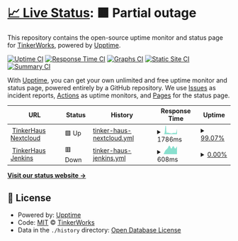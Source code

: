 # [📈 Live Status](https://tinker.haus): <!--live status--> **🟧 Partial outage**

This repository contains the open-source uptime monitor and status page for [TinkerWorks](https://tinker.haus), powered by [Upptime](https://github.com/upptime/upptime).

[![Uptime CI](https://github.com/TinkerWorks/upptime/workflows/Uptime%20CI/badge.svg)](https://github.com/TinkerWorks/upptime/actions?query=workflow%3A%22Uptime+CI%22)
[![Response Time CI](https://github.com/TinkerWorks/upptime/workflows/Response%20Time%20CI/badge.svg)](https://github.com/TinkerWorks/upptime/actions?query=workflow%3A%22Response+Time+CI%22)
[![Graphs CI](https://github.com/TinkerWorks/upptime/workflows/Graphs%20CI/badge.svg)](https://github.com/TinkerWorks/upptime/actions?query=workflow%3A%22Graphs+CI%22)
[![Static Site CI](https://github.com/TinkerWorks/upptime/workflows/Static%20Site%20CI/badge.svg)](https://github.com/TinkerWorks/upptime/actions?query=workflow%3A%22Static+Site+CI%22)
[![Summary CI](https://github.com/TinkerWorks/upptime/workflows/Summary%20CI/badge.svg)](https://github.com/TinkerWorks/upptime/actions?query=workflow%3A%22Summary+CI%22)

With [Upptime](https://upptime.js.org), you can get your own unlimited and free uptime monitor and status page, powered entirely by a GitHub repository. We use [Issues](https://github.com/TinkerWorks/upptime/issues) as incident reports, [Actions](https://github.com/TinkerWorks/upptime/actions) as uptime monitors, and [Pages](https://tinker.haus) for the status page.

<!--start: status pages-->
<!-- This summary is generated by Upptime (https://github.com/upptime/upptime) -->
<!-- Do not edit this manually, your changes will be overwritten -->
<!-- prettier-ignore -->
| URL | Status | History | Response Time | Uptime |
| --- | ------ | ------- | ------------- | ------ |
| <img alt="" src="https://icons.duckduckgo.com/ip3/nextcloud.tinker.haus.ico" height="13"> [TinkerHaus Nextcloud](https://nextcloud.tinker.haus) | 🟩 Up | [tinker-haus-nextcloud.yml](https://github.com/TinkerWorks/upptime/commits/HEAD/history/tinker-haus-nextcloud.yml) | <details><summary><img alt="Response time graph" src="./graphs/tinker-haus-nextcloud/response-time-week.png" height="20"> 1786ms</summary><br><a href="https://TinkerWorks.github.io/upptime/history/tinker-haus-nextcloud"><img alt="Response time 1838" src="https://img.shields.io/endpoint?url=https%3A%2F%2Fraw.githubusercontent.com%2FTinkerWorks%2Fupptime%2FHEAD%2Fapi%2Ftinker-haus-nextcloud%2Fresponse-time.json"></a><br><a href="https://TinkerWorks.github.io/upptime/history/tinker-haus-nextcloud"><img alt="24-hour response time 1886" src="https://img.shields.io/endpoint?url=https%3A%2F%2Fraw.githubusercontent.com%2FTinkerWorks%2Fupptime%2FHEAD%2Fapi%2Ftinker-haus-nextcloud%2Fresponse-time-day.json"></a><br><a href="https://TinkerWorks.github.io/upptime/history/tinker-haus-nextcloud"><img alt="7-day response time 1786" src="https://img.shields.io/endpoint?url=https%3A%2F%2Fraw.githubusercontent.com%2FTinkerWorks%2Fupptime%2FHEAD%2Fapi%2Ftinker-haus-nextcloud%2Fresponse-time-week.json"></a><br><a href="https://TinkerWorks.github.io/upptime/history/tinker-haus-nextcloud"><img alt="30-day response time 1838" src="https://img.shields.io/endpoint?url=https%3A%2F%2Fraw.githubusercontent.com%2FTinkerWorks%2Fupptime%2FHEAD%2Fapi%2Ftinker-haus-nextcloud%2Fresponse-time-month.json"></a><br><a href="https://TinkerWorks.github.io/upptime/history/tinker-haus-nextcloud"><img alt="1-year response time 1838" src="https://img.shields.io/endpoint?url=https%3A%2F%2Fraw.githubusercontent.com%2FTinkerWorks%2Fupptime%2FHEAD%2Fapi%2Ftinker-haus-nextcloud%2Fresponse-time-year.json"></a></details> | <details><summary><a href="https://TinkerWorks.github.io/upptime/history/tinker-haus-nextcloud">99.07%</a></summary><a href="https://TinkerWorks.github.io/upptime/history/tinker-haus-nextcloud"><img alt="All-time uptime 98.73%" src="https://img.shields.io/endpoint?url=https%3A%2F%2Fraw.githubusercontent.com%2FTinkerWorks%2Fupptime%2FHEAD%2Fapi%2Ftinker-haus-nextcloud%2Fuptime.json"></a><br><a href="https://TinkerWorks.github.io/upptime/history/tinker-haus-nextcloud"><img alt="24-hour uptime 97.58%" src="https://img.shields.io/endpoint?url=https%3A%2F%2Fraw.githubusercontent.com%2FTinkerWorks%2Fupptime%2FHEAD%2Fapi%2Ftinker-haus-nextcloud%2Fuptime-day.json"></a><br><a href="https://TinkerWorks.github.io/upptime/history/tinker-haus-nextcloud"><img alt="7-day uptime 99.07%" src="https://img.shields.io/endpoint?url=https%3A%2F%2Fraw.githubusercontent.com%2FTinkerWorks%2Fupptime%2FHEAD%2Fapi%2Ftinker-haus-nextcloud%2Fuptime-week.json"></a><br><a href="https://TinkerWorks.github.io/upptime/history/tinker-haus-nextcloud"><img alt="30-day uptime 98.73%" src="https://img.shields.io/endpoint?url=https%3A%2F%2Fraw.githubusercontent.com%2FTinkerWorks%2Fupptime%2FHEAD%2Fapi%2Ftinker-haus-nextcloud%2Fuptime-month.json"></a><br><a href="https://TinkerWorks.github.io/upptime/history/tinker-haus-nextcloud"><img alt="1-year uptime 98.73%" src="https://img.shields.io/endpoint?url=https%3A%2F%2Fraw.githubusercontent.com%2FTinkerWorks%2Fupptime%2FHEAD%2Fapi%2Ftinker-haus-nextcloud%2Fuptime-year.json"></a></details>
| <img alt="" src="https://icons.duckduckgo.com/ip3/kenjins.tinker.haus.ico" height="13"> [TinkerHaus Jenkins](https://kenjins.tinker.haus) | 🟥 Down | [tinker-haus-jenkins.yml](https://github.com/TinkerWorks/upptime/commits/HEAD/history/tinker-haus-jenkins.yml) | <details><summary><img alt="Response time graph" src="./graphs/tinker-haus-jenkins/response-time-week.png" height="20"> 608ms</summary><br><a href="https://TinkerWorks.github.io/upptime/history/tinker-haus-jenkins"><img alt="Response time 552" src="https://img.shields.io/endpoint?url=https%3A%2F%2Fraw.githubusercontent.com%2FTinkerWorks%2Fupptime%2FHEAD%2Fapi%2Ftinker-haus-jenkins%2Fresponse-time.json"></a><br><a href="https://TinkerWorks.github.io/upptime/history/tinker-haus-jenkins"><img alt="24-hour response time 608" src="https://img.shields.io/endpoint?url=https%3A%2F%2Fraw.githubusercontent.com%2FTinkerWorks%2Fupptime%2FHEAD%2Fapi%2Ftinker-haus-jenkins%2Fresponse-time-day.json"></a><br><a href="https://TinkerWorks.github.io/upptime/history/tinker-haus-jenkins"><img alt="7-day response time 608" src="https://img.shields.io/endpoint?url=https%3A%2F%2Fraw.githubusercontent.com%2FTinkerWorks%2Fupptime%2FHEAD%2Fapi%2Ftinker-haus-jenkins%2Fresponse-time-week.json"></a><br><a href="https://TinkerWorks.github.io/upptime/history/tinker-haus-jenkins"><img alt="30-day response time 552" src="https://img.shields.io/endpoint?url=https%3A%2F%2Fraw.githubusercontent.com%2FTinkerWorks%2Fupptime%2FHEAD%2Fapi%2Ftinker-haus-jenkins%2Fresponse-time-month.json"></a><br><a href="https://TinkerWorks.github.io/upptime/history/tinker-haus-jenkins"><img alt="1-year response time 552" src="https://img.shields.io/endpoint?url=https%3A%2F%2Fraw.githubusercontent.com%2FTinkerWorks%2Fupptime%2FHEAD%2Fapi%2Ftinker-haus-jenkins%2Fresponse-time-year.json"></a></details> | <details><summary><a href="https://TinkerWorks.github.io/upptime/history/tinker-haus-jenkins">0.00%</a></summary><a href="https://TinkerWorks.github.io/upptime/history/tinker-haus-jenkins"><img alt="All-time uptime 0.00%" src="https://img.shields.io/endpoint?url=https%3A%2F%2Fraw.githubusercontent.com%2FTinkerWorks%2Fupptime%2FHEAD%2Fapi%2Ftinker-haus-jenkins%2Fuptime.json"></a><br><a href="https://TinkerWorks.github.io/upptime/history/tinker-haus-jenkins"><img alt="24-hour uptime 0.00%" src="https://img.shields.io/endpoint?url=https%3A%2F%2Fraw.githubusercontent.com%2FTinkerWorks%2Fupptime%2FHEAD%2Fapi%2Ftinker-haus-jenkins%2Fuptime-day.json"></a><br><a href="https://TinkerWorks.github.io/upptime/history/tinker-haus-jenkins"><img alt="7-day uptime 0.00%" src="https://img.shields.io/endpoint?url=https%3A%2F%2Fraw.githubusercontent.com%2FTinkerWorks%2Fupptime%2FHEAD%2Fapi%2Ftinker-haus-jenkins%2Fuptime-week.json"></a><br><a href="https://TinkerWorks.github.io/upptime/history/tinker-haus-jenkins"><img alt="30-day uptime 0.00%" src="https://img.shields.io/endpoint?url=https%3A%2F%2Fraw.githubusercontent.com%2FTinkerWorks%2Fupptime%2FHEAD%2Fapi%2Ftinker-haus-jenkins%2Fuptime-month.json"></a><br><a href="https://TinkerWorks.github.io/upptime/history/tinker-haus-jenkins"><img alt="1-year uptime 0.00%" src="https://img.shields.io/endpoint?url=https%3A%2F%2Fraw.githubusercontent.com%2FTinkerWorks%2Fupptime%2FHEAD%2Fapi%2Ftinker-haus-jenkins%2Fuptime-year.json"></a></details>

<!--end: status pages-->

[**Visit our status website →**](https://tinker.haus)

## 📄 License

- Powered by: [Upptime](https://github.com/upptime/upptime)
- Code: [MIT](./LICENSE) © [TinkerWorks](https://tinker.haus)
- Data in the `./history` directory: [Open Database License](https://opendatacommons.org/licenses/odbl/1-0/)
